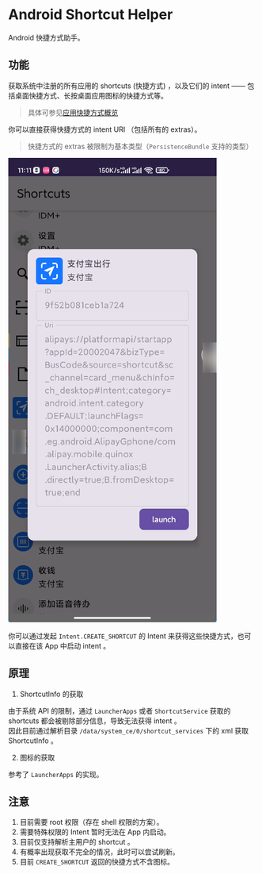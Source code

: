 # Android Shortcut Helper

Android 快捷方式助手。

## 功能

获取系统中注册的所有应用的 shortcuts (快捷方式) ，以及它们的 intent —— 包括桌面快捷方式、长按桌面应用图标的快捷方式等。

> 具体可参见[应用快捷方式概览](https://developer.android.com/guide/topics/ui/shortcuts?hl=zh-cn)

你可以直接获得快捷方式的 intent URI （包括所有的 extras）。

> 快捷方式的 extras 被限制为基本类型（`PersistenceBundle` 支持的类型）

![](img/1.png)

你可以通过发起 `Intent.CREATE_SHORTCUT` 的 Intent 来获得这些快捷方式，也可以直接在该 App 中启动 intent 。

## 原理

1. ShortcutInfo 的获取

由于系统 API 的限制，通过 `LauncherApps` 或者 `ShortcutService` 获取的 shortcuts 都会被剔除部分信息，导致无法获得 intent 。   
因此目前通过解析目录 `/data/system_ce/0/shortcut_services` 下的 xml 获取 ShortcutInfo 。

2. 图标的获取

参考了 `LauncherApps` 的实现。

## 注意

1. 目前需要 root 权限（存在 shell 权限的方案）。  
2. 需要特殊权限的 Intent 暂时无法在 App 内启动。  
3. 目前仅支持解析主用户的 shortcut 。  
4. 有概率出现获取不完全的情况，此时可以尝试刷新。  
5. 目前 `CREATE_SHORTCUT` 返回的快捷方式不含图标。  

